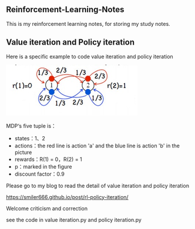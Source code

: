 ## Reinforcement-Learning-Notes
This is my reinforcement learning notes, for storing my study notes.
## Value iteration and Policy iteration

Here is a specific example to code value iteration and policy iteration

![](/example1.jpg)

MDP‘s five tuple is：

- states：1、2
- actions：the red line is action 'a' and the blue line is action 'b' in the picture
- rewards：R(1) = 0，R(2) = 1
- p：marked in the figure
- discount factor：0.9

Please go to my blog to read the detail of value iteration and policy iteration 

https://smiler666.github.io/post/rl-policy-iteration/

Welcome criticism and correction

see the code in value iteration.py and policy iteration.py
